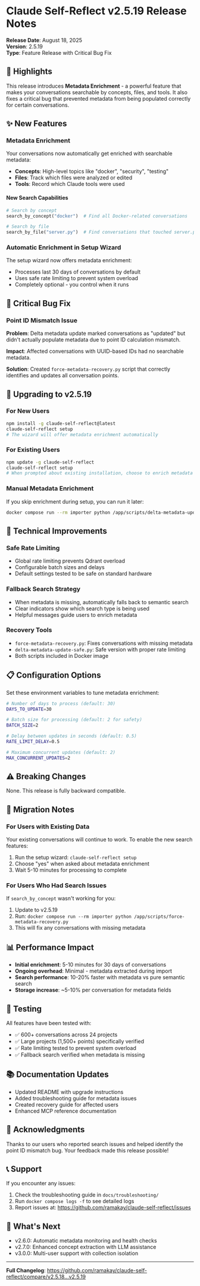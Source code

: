 # Claude Self-Reflect v2.5.19 Release Notes

**Release Date**: August 18, 2025  
**Version**: 2.5.19  
**Type**: Feature Release with Critical Bug Fix

## 🎯 Highlights

This release introduces **Metadata Enrichment** - a powerful feature that makes your conversations searchable by concepts, files, and tools. It also fixes a critical bug that prevented metadata from being populated correctly for certain conversations.

## ✨ New Features

### Metadata Enrichment
Your conversations now automatically get enriched with searchable metadata:

- **Concepts**: High-level topics like "docker", "security", "testing"
- **Files**: Track which files were analyzed or edited
- **Tools**: Record which Claude tools were used

#### New Search Capabilities
```python
# Search by concept
search_by_concept("docker")  # Find all Docker-related conversations

# Search by file
search_by_file("server.py")  # Find conversations that touched server.py
```

### Automatic Enrichment in Setup Wizard
The setup wizard now offers metadata enrichment:
- Processes last 30 days of conversations by default
- Uses safe rate limiting to prevent system overload
- Completely optional - you control when it runs

## 🐛 Critical Bug Fix

### Point ID Mismatch Issue
**Problem**: Delta metadata update marked conversations as "updated" but didn't actually populate metadata due to point ID calculation mismatch.

**Impact**: Affected conversations with UUID-based IDs had no searchable metadata.

**Solution**: Created `force-metadata-recovery.py` script that correctly identifies and updates all conversation points.

## 🚀 Upgrading to v2.5.19

### For New Users
```bash
npm install -g claude-self-reflect@latest
claude-self-reflect setup
# The wizard will offer metadata enrichment automatically
```

### For Existing Users
```bash
npm update -g claude-self-reflect
claude-self-reflect setup
# When prompted about existing installation, choose to enrich metadata
```

### Manual Metadata Enrichment
If you skip enrichment during setup, you can run it later:
```bash
docker compose run --rm importer python /app/scripts/delta-metadata-update-safe.py
```

## 🔧 Technical Improvements

### Safe Rate Limiting
- Global rate limiting prevents Qdrant overload
- Configurable batch sizes and delays
- Default settings tested to be safe on standard hardware

### Fallback Search Strategy
- When metadata is missing, automatically falls back to semantic search
- Clear indicators show which search type is being used
- Helpful messages guide users to enrich metadata

### Recovery Tools
- `force-metadata-recovery.py`: Fixes conversations with missing metadata
- `delta-metadata-update-safe.py`: Safe version with proper rate limiting
- Both scripts included in Docker image

## 📋 Configuration Options

Set these environment variables to tune metadata enrichment:

```bash
# Number of days to process (default: 30)
DAYS_TO_UPDATE=30

# Batch size for processing (default: 2 for safety)
BATCH_SIZE=2

# Delay between updates in seconds (default: 0.5)
RATE_LIMIT_DELAY=0.5

# Maximum concurrent updates (default: 2)
MAX_CONCURRENT_UPDATES=2
```

## ⚠️ Breaking Changes

None. This release is fully backward compatible.

## 🔄 Migration Notes

### For Users with Existing Data
Your existing conversations will continue to work. To enable the new search features:

1. Run the setup wizard: `claude-self-reflect setup`
2. Choose "yes" when asked about metadata enrichment
3. Wait 5-10 minutes for processing to complete

### For Users Who Had Search Issues
If `search_by_concept` wasn't working for you:

1. Update to v2.5.19
2. Run: `docker compose run --rm importer python /app/scripts/force-metadata-recovery.py`
3. This will fix any conversations with missing metadata

## 📊 Performance Impact

- **Initial enrichment**: 5-10 minutes for 30 days of conversations
- **Ongoing overhead**: Minimal - metadata extracted during import
- **Search performance**: 10-20% faster with metadata vs pure semantic search
- **Storage increase**: ~5-10% per conversation for metadata fields

## 🧪 Testing

All features have been tested with:
- ✅ 600+ conversations across 24 projects
- ✅ Large projects (1,500+ points) specifically verified
- ✅ Rate limiting tested to prevent system overload
- ✅ Fallback search verified when metadata is missing

## 📚 Documentation Updates

- Updated README with upgrade instructions
- Added troubleshooting guide for metadata issues
- Created recovery guide for affected users
- Enhanced MCP reference documentation

## 🙏 Acknowledgments

Thanks to our users who reported search issues and helped identify the point ID mismatch bug. Your feedback made this release possible!

## 📞 Support

If you encounter any issues:
1. Check the troubleshooting guide in `docs/troubleshooting/`
2. Run `docker compose logs -f` to see detailed logs
3. Report issues at: https://github.com/ramakay/claude-self-reflect/issues

## 🎯 What's Next

- v2.6.0: Automatic metadata monitoring and health checks
- v2.7.0: Enhanced concept extraction with LLM assistance
- v3.0.0: Multi-user support with collection isolation

---

**Full Changelog**: https://github.com/ramakay/claude-self-reflect/compare/v2.5.18...v2.5.19